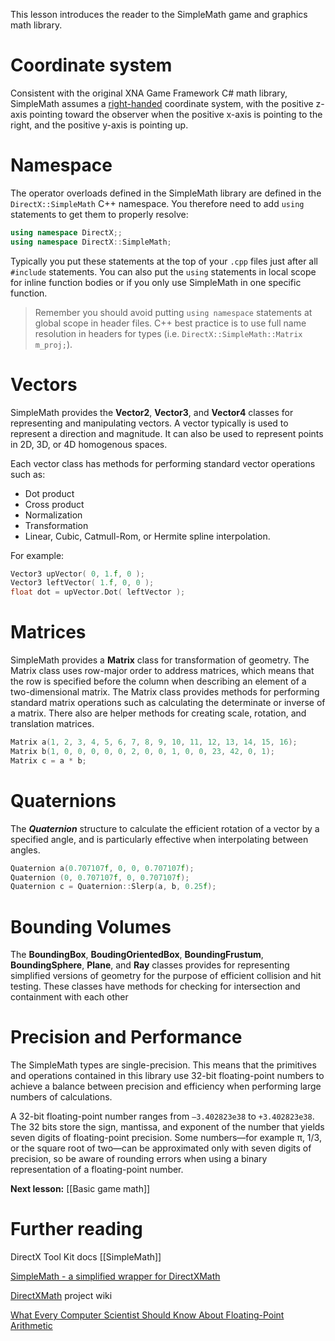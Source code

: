 This lesson introduces the reader to the SimpleMath game and graphics math library.

# Coordinate system
Consistent with the original XNA Game Framework C# math library, SimpleMath assumes a [right-handed](https://en.wikipedia.org/wiki/Right-hand_rule) coordinate system, with the positive z-axis pointing toward the observer when the positive x-axis is pointing to the right, and the positive y-axis is pointing up.

# Namespace
The operator overloads defined in the SimpleMath library are defined in the ``DirectX::SimpleMath`` C++ namespace. You therefore need to add ``using`` statements to get them to properly resolve:

```cpp
using namespace DirectX;;
using namespace DirectX::SimpleMath;
```

Typically you put these statements at the top of your ``.cpp`` files just after all ``#include`` statements. You can also put the ``using`` statements in local scope for inline function bodies or if you only use SimpleMath in one specific function.

> Remember you should avoid putting ``using namespace`` statements at global scope in header files. C++ best practice is to use full name resolution in headers for types (i.e. ``DirectX::SimpleMath::Matrix m_proj;``).

# Vectors
SimpleMath provides the **Vector2**, **Vector3**, and **Vector4** classes for representing and manipulating vectors. A vector typically is used to represent a direction and magnitude. It can also be used to represent points in 2D, 3D, or 4D homogenous spaces.

Each vector class has methods for performing standard vector operations such as:
* Dot product
* Cross product
* Normalization
* Transformation
* Linear, Cubic, Catmull-Rom, or Hermite spline interpolation.

For example:

```cpp
Vector3 upVector( 0, 1.f, 0 );
Vector3 leftVector( 1.f, 0, 0 );
float dot = upVector.Dot( leftVector );
```

# Matrices
SimpleMath provides a **Matrix** class for transformation of geometry. The Matrix class uses row-major order to address matrices, which means that the row is specified before the column when describing an element of a two-dimensional matrix. The Matrix class provides methods for performing standard matrix operations such as calculating the determinate or inverse of a matrix. There also are helper methods for creating scale, rotation, and translation matrices.

```cpp
Matrix a(1, 2, 3, 4, 5, 6, 7, 8, 9, 10, 11, 12, 13, 14, 15, 16);
Matrix b(1, 0, 0, 0, 0, 0, 2, 0, 0, 1, 0, 0, 23, 42, 0, 1);
Matrix c = a * b;
```

# Quaternions
The ***Quaternion*** structure to calculate the efficient rotation of a vector by a specified angle, and is particularly effective when interpolating between angles.

```cpp
Quaternion a(0.707107f, 0, 0, 0.707107f);
Quaternion (0, 0.707107f, 0, 0.707107f);
Quaternion c = Quaternion::Slerp(a, b, 0.25f);
```

# Bounding Volumes
The **BoundingBox**, **BoudingOrientedBox**, **BoundingFrustum**, **BoundingSphere**, **Plane**, and **Ray** classes provides for representing simplified versions of geometry for the purpose of efficient collision and hit testing. These classes have methods for checking for intersection and containment with each other

# Precision and Performance
The SimpleMath types are single-precision. This means that the primitives and operations contained in this library use 32-bit floating-point numbers to achieve a balance between precision and efficiency when performing large numbers of calculations.

A 32-bit floating-point number ranges from ``–3.402823e38`` to ``+3.402823e38``. The 32 bits store the sign, mantissa, and exponent of the number that yields seven digits of floating-point precision. Some numbers—for example π, 1/3, or the square root of two—can be approximated only with seven digits of precision, so be aware of rounding errors when using a binary representation of a floating-point number.

**Next lesson:** [[Basic game math]]

# Further reading
DirectX Tool Kit docs [[SimpleMath]]  

[SimpleMath - a simplified wrapper for DirectXMath](http://blogs.msdn.com/b/shawnhar/archive/2013/01/08/simplemath-a-simplified-wrapper-for-directxmath.aspx)

[DirectXMath](https://github.com/Microsoft/DirectXMath/wiki) project wiki

[What Every Computer Scientist Should Know About Floating-Point Arithmetic](https://docs.oracle.com/cd/E19957-01/806-3568/ncg_goldberg.html)
